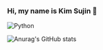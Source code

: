 ### Hi, my name is Kim Sujin 👋

![Python](https://img.shields.io/badge/python-3670A0?style=flat-square&logo=python&logoColor=ffdd54)



![Anurag's GitHub stats](https://github-readme-stats.vercel.app/api?username=jinijinijin&show_icons=true&theme=chartreuse-dark)

<!--
**jinijinijin/jinijinijin** is a ✨ _special_ ✨ repository because its `README.md` (this file) appears on your GitHub profile.

Here are some ideas to get you started:

- 🔭 I’m currently working on ...
- 🌱 I’m currently learning ...
- 👯 I’m looking to collaborate on ...
- 🤔 I’m looking for help with ...
- 💬 Ask me about ...
- 📫 How to reach me: ...
- 😄 Pronouns: ...
- ⚡ Fun fact: ...
-->
